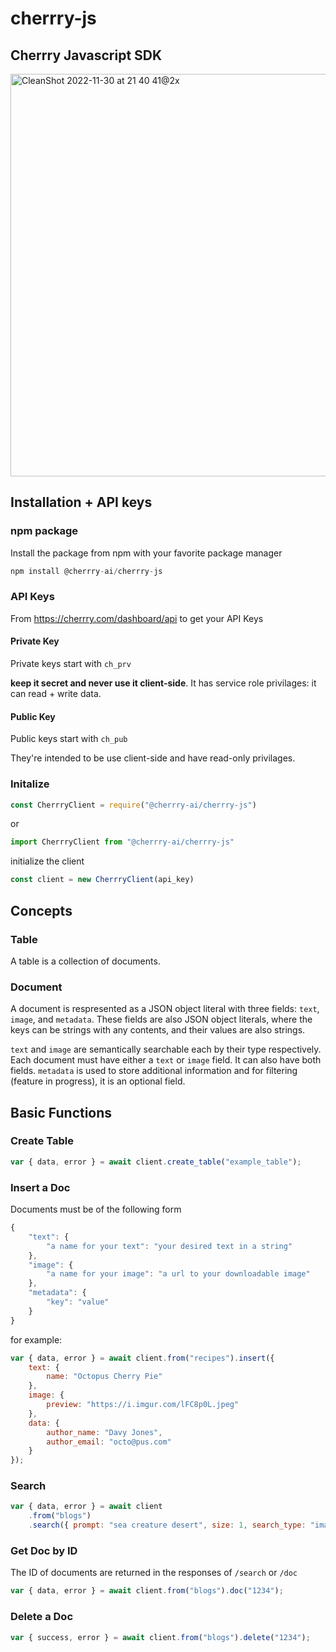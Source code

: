 # cherrry-js

## Cherrry Javascript SDK

<img width="644" alt="CleanShot 2022-11-30 at 21 40 41@2x" src="https://user-images.githubusercontent.com/42971022/204960579-371f96b7-1281-4c7a-b95a-81e4c3139020.png">


## Installation + API keys

### npm package

Install the package from npm with your favorite package manager

```js
npm install @cherrry-ai/cherrry-js
```

### API Keys

From https://cherrry.com/dashboard/api to get your API Keys

#### Private Key

Private keys start with `ch_prv`

**keep it secret and never use it client-side**. It has service role privilages: it can read + write data.

#### Public Key

Public keys start with `ch_pub`

They're intended to be use client-side and have read-only privilages.

### Initalize

```js
const CherrryClient = require("@cherrry-ai/cherrry-js")
```

or

```js
import CherrryClient from "@cherrry-ai/cherrry-js"
```

initialize the client

```js
const client = new CherrryClient(api_key)
```

## Concepts

### Table

A table is a collection of documents.

### Document

A document is respresented as a JSON object literal with three fields: `text`, `image`, and `metadata`.
These fields are also JSON object literals, where the keys can be strings with any contents, and their values are also strings.

`text` and `image` are semantically searchable each by their type respectively. Each document must have either a `text` or `image` field. It can also have both fields.
`metadata` is used to store additional information and for filtering (feature in progress), it is an optional field.

## Basic Functions

### Create Table

```js
var { data, error } = await client.create_table("example_table");
```

### Insert a Doc

Documents must be of the following form

```js
{
    "text": {
        "a name for your text": "your desired text in a string"
    },
    "image": {
        "a name for your image": "a url to your downloadable image"
    },
    "metadata": {
        "key": "value"
    }
}
```

for example:

```js
var { data, error } = await client.from("recipes").insert({
    text: {
        name: "Octopus Cherry Pie"
    },
    image: {
        preview: "https://i.imgur.com/lFC8p0L.jpeg"
    },
    data: {
        author_name: "Davy Jones",
        author_email: "octo@pus.com"
    }
});
```

### Search

```js
var { data, error } = await client
    .from("blogs")
    .search({ prompt: "sea creature desert", size: 1, search_type: "image" });
```

### Get Doc by ID

The ID of documents are returned in the responses of `/search` or `/doc`

```js
var { data, error } = await client.from("blogs").doc("1234");
```

### Delete a Doc

```js
var { success, error } = await client.from("blogs").delete("1234");
```
